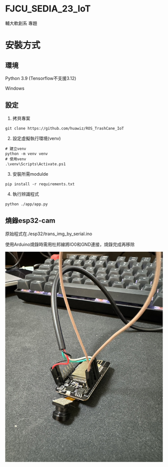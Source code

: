 # FJCU_SEDIA_23_IoT
輔大軟創系 專題

# 安裝方式

## 環境
Python 3.9 (Tensorflow不支援3.12)

Windows

## 設定

1. 拷貝專案

```
git clone https://github.com/huawiz/ROS_TrashCane_IoT
```

2. 設定虛擬執行環境(venv)

```
# 建立venv
python -m venv venv
# 使用venv
.\venv\Scripts\Activate.ps1
```

3. 安裝所需modulde

```
pip install -r requirements.txt
```


4. 執行辨識程式

```
python ./app/app.py
```

## 燒錄esp32-cam

原始程式在./esp32/trans_img_by_serial.ino

使用Arduino燒錄時需用杜邦線將IO0和GND連接，燒錄完成再移除

![alt text](note/S__9584643.jpg)